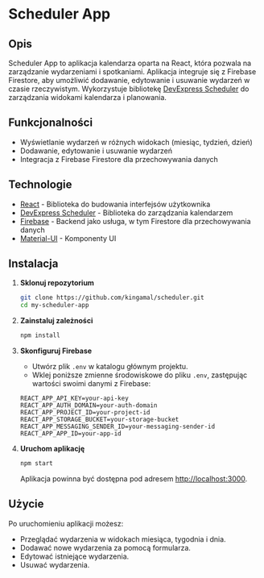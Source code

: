 # Scheduler App

## Opis

Scheduler App to aplikacja kalendarza oparta na React, która pozwala na zarządzanie wydarzeniami i spotkaniami. Aplikacja integruje się z Firebase Firestore, aby umożliwić dodawanie, edytowanie i usuwanie wydarzeń w czasie rzeczywistym. Wykorzystuje bibliotekę [DevExpress Scheduler](https://devexpress.github.io/devextreme-reactive/react/scheduler/) do zarządzania widokami kalendarza i planowania.

## Funkcjonalności

- Wyświetlanie wydarzeń w różnych widokach (miesiąc, tydzień, dzień)
- Dodawanie, edytowanie i usuwanie wydarzeń
- Integracja z Firebase Firestore dla przechowywania danych

## Technologie

- [React](https://reactjs.org/) - Biblioteka do budowania interfejsów użytkownika
- [DevExpress Scheduler](https://devexpress.github.io/devextreme-reactive/react/scheduler/) - Biblioteka do zarządzania kalendarzem
- [Firebase](https://firebase.google.com/) - Backend jako usługa, w tym Firestore dla przechowywania danych
- [Material-UI](https://mui.com/) - Komponenty UI

## Instalacja

1. **Sklonuj repozytorium**

    ```bash
    git clone https://github.com/kingamal/scheduler.git
    cd my-scheduler-app
    ```

2. **Zainstaluj zależności**

    ```bash
    npm install
    ```

3. **Skonfiguruj Firebase**

    - Utwórz plik `.env` w katalogu głównym projektu.
    - Wklej poniższe zmienne środowiskowe do pliku `.env`, zastępując wartości swoimi danymi z Firebase:

    ```env
    REACT_APP_API_KEY=your-api-key
    REACT_APP_AUTH_DOMAIN=your-auth-domain
    REACT_APP_PROJECT_ID=your-project-id
    REACT_APP_STORAGE_BUCKET=your-storage-bucket
    REACT_APP_MESSAGING_SENDER_ID=your-messaging-sender-id
    REACT_APP_APP_ID=your-app-id
    ```

4. **Uruchom aplikację**

    ```bash
    npm start
    ```

    Aplikacja powinna być dostępna pod adresem [http://localhost:3000](http://localhost:3000).

## Użycie

Po uruchomieniu aplikacji możesz:

- Przeglądać wydarzenia w widokach miesiąca, tygodnia i dnia.
- Dodawać nowe wydarzenia za pomocą formularza.
- Edytować istniejące wydarzenia.
- Usuwać wydarzenia.
